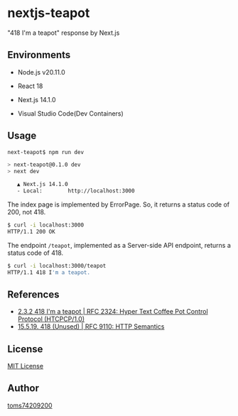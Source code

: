 # nextjs-teapot

"418 I'm a teapot" response by Next.js

## Environments

- Node.js v20.11.0
- React 18
- Next.js 14.1.0

- Visual Studio Code(Dev Containers)

## Usage

```bash
next-teapot$ npm run dev

> next-teapot@0.1.0 dev
> next dev

   ▲ Next.js 14.1.0
   - Local:        http://localhost:3000
```

The index page is implemented by ErrorPage. So, it returns a status code of 200, not 418.

```bash
$ curl -i localhost:3000
HTTP/1.1 200 OK
```

The endpoint `/teapot`, implemented as a Server-side API endpoint, returns a status code of 418.

```bash
$ curl -i localhost:3000/teapot
HTTP/1.1 418 I'm a teapot.
```

## References

- [2.3.2 418 I'm a teapot | RFC 2324: Hyper Text Coffee Pot Control Protocol (HTCPCP/1.0)](https://www.rfc-editor.org/rfc/rfc2324#section-2.3.2)
- [15.5.19. 418 (Unused) | RFC 9110: HTTP Semantics](https://www.rfc-editor.org/rfc/rfc9110.html#name-418-unused)

## License

[MIT License](LICENSE)

## Author

[toms74209200](<https://github.com/toms74209200>)
